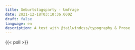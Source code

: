 ```yaml
---
title: Geburtstagsparty - Umfrage
date: 2021-12-18T03:10:36.000Z
draft: false
language: en
description: A test with @tailwindcss/typography & Prose
---
```


{{< poll >}}
